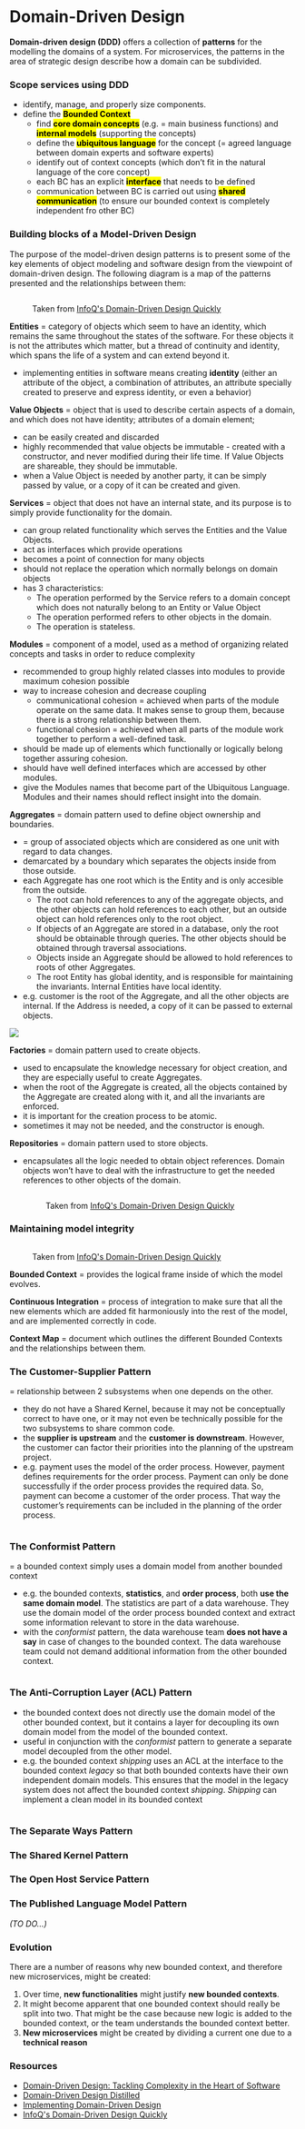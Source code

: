 # Domain-Driven Design

**Domain-driven design (DDD)** offers a collection of **patterns** for the modelling the domains of a system. For microservices, the patterns in the area of strategic design describe how a domain can be subdivided.

### Scope services using DDD

* identify, manage, and properly size components.
* define the <mark style="background-color:yellow;">**Bounded Context**</mark>
  * find <mark style="background-color:yellow;">**core domain concepts**</mark> (e.g. = main business functions) and <mark style="background-color:yellow;">**internal models**</mark> (supporting the concepts)
  * define the <mark style="background-color:yellow;">**ubiquitous language**</mark> for the concept (= agreed language between domain experts and software experts)
  * identify out of context concepts (which don’t fit in the natural language of the core concept)
  * each BC has an explicit <mark style="background-color:yellow;">**interface**</mark> that needs to be defined
  * communication between BC is carried out using <mark style="background-color:yellow;">**shared communication**</mark> (to ensure our bounded context is completely independent fro other BC)

### Building blocks of a Model-Driven Design

The purpose of the model-driven design patterns is to present some of the key elements of object modeling and software design from the viewpoint of domain-driven design. The following diagram is a map of the patterns presented and the relationships between them:

<figure><img src="../.gitbook/assets/Screenshot 2022-12-16 at 10.02.40.png" alt=""><figcaption><p>Taken from <a href="https://www.infoq.com/minibooks/domain-driven-design-quickly/">InfoQ's Domain-Driven Design Quickly</a></p></figcaption></figure>

**Entities** = category of objects which seem to have an identity, which remains the same throughout the states of the software. For these objects it is not the attributes which matter, but a thread of continuity and identity, which spans the life of a system and can extend beyond it.

* implementing entities in software means creating **identity** (either an attribute of the object, a combination of attributes, an attribute specially created to preserve and express identity, or even a behavior)

**Value Objects** = object that is used to describe certain aspects of a domain, and which does not have identity; attributes of a domain element;&#x20;

* can be easily created and discarded
* highly recommended that value objects be immutable - created with a constructor, and never modified during their life time. If Value Objects are shareable, they should be immutable.
* when a Value Object is needed by another party, it can be simply passed by value, or a copy of it can be created and given.

**Services** = object that does not have an internal state, and its purpose is to simply provide functionality for the domain.

* can group related functionality which serves the Entities and the Value Objects.
* act as interfaces which provide operations
* becomes a point of connection for many objects
* should not replace the operation which normally belongs on domain objects
* has 3 characteristics:
  * The operation performed by the Service refers to a domain concept which does not naturally belong to an Entity or Value Object
  * The operation performed refers to other objects in the domain.
  * The operation is stateless.

**Modules** = component of a model, used as a method of organizing related concepts and tasks in order to reduce complexity

* recommended to group highly related classes into modules to provide maximum cohesion possible
* way to increase cohesion and decrease coupling
  * communicational cohesion = achieved when parts of the module operate on the same data. It makes sense to group them, because there is a strong relationship between them.
  * functional cohesion = achieved when all parts of the module work together to perform a well-defined task.
* should be made up of elements which functionally or logically belong together assuring cohesion.
* should have well defined interfaces which are accessed by other modules.
* give the Modules names that become part of the Ubiquitous Language. Modules and their names should reflect insight into the domain.

**Aggregates** = domain pattern used to define object ownership and boundaries.

* \= group of associated objects which are considered as one unit with regard to data changes.
* demarcated by a boundary which separates the objects inside from those outside.
* each Aggregate has one root which is the Entity and is only accesible from the outside.
  * The root can hold references to any of the aggregate objects, and the other objects can hold references to each other, but an outside object can hold references only to the root object.
  * If objects of an Aggregate are stored in a database, only the root should be obtainable through queries. The other objects should be obtained through traversal associations.
  * Objects inside an Aggregate should be allowed to hold references to roots of other Aggregates.
  * The root Entity has global identity, and is responsible for maintaining the invariants. Internal Entities have local identity.
* e.g. customer is the root of the Aggregate, and all the other objects are internal. If the Address is needed, a copy of it can be passed to external objects.

![](<../.gitbook/assets/Screenshot 2022-12-16 at 10.53.31.png>)



**Factories** =  domain pattern used to create objects.

* used to encapsulate the knowledge necessary for object creation, and they are especially useful to create Aggregates.
* when the root of the Aggregate is created, all the objects contained by the Aggregate are created along with it, and all the invariants are enforced.
* it is important for the creation process to be atomic.
* sometimes it may not be needed, and the constructor is enough.

**Repositories** = domain pattern used to store objects.

*   encapsulates all the logic needed to obtain object references. Domain objects won’t have to deal with the infrastructure to get the needed references to other objects of the domain.

    <figure><img src="../.gitbook/assets/Screenshot 2022-12-16 at 10.59.44.png" alt=""><figcaption><p>Taken from <a href="https://www.infoq.com/minibooks/domain-driven-design-quickly/">InfoQ's Domain-Driven Design Quickly</a></p></figcaption></figure>

### Maintaining model integrity

<figure><img src="../.gitbook/assets/Screenshot 2022-12-16 at 11.01.26.png" alt=""><figcaption><p>Taken from <a href="https://www.infoq.com/minibooks/domain-driven-design-quickly/">InfoQ's Domain-Driven Design Quickly</a></p></figcaption></figure>

**Bounded Context** = provides the logical frame inside of which the model evolves.

**Continuous Integration** = process of integration to make sure that all the new elements which are added fit harmoniously into the rest of the model, and are implemented correctly in code.

**Context Map** = document which outlines the different Bounded Contexts and the relationships between them.

### **The Customer-Supplier Pattern**&#x20;

\= relationship between 2 subsystems when one depends on the other.

* they do not have a Shared Kernel, because it may not be conceptually correct to have one, or it may not even be technically possible for the two subsystems to share common code.
* the **supplier is upstream** and the **customer is downstream**. However, the customer can factor their priorities into the planning of the upstream project.
* e.g. payment uses the model of the order process. However, payment defines requirements for the order process. Payment can only be done successfully if the order process provides the required data. So, payment can become a customer of the order process. That way the customer’s requirements can be included in the planning of the order process.

<img src="../.gitbook/assets/file.drawing (1).svg" alt="" class="gitbook-drawing">

### The Conformist Pattern

\= a bounded context simply uses a domain model from another bounded context

* e.g. the bounded contexts, **statistics**, and **order process**, both **use the same domain model**. The statistics are part of a data warehouse. They use the domain model of the order process bounded context and extract some information relevant to store in the data warehouse.
* with the _conformist_ pattern, the data warehouse team **does not have a say** in case of changes to the bounded context. The data warehouse team could not demand additional information from the other bounded context.

<img src="../.gitbook/assets/file.drawing (2).svg" alt="" class="gitbook-drawing">

### The Anti-Corruption Layer (ACL) Pattern

* the bounded context does not directly use the domain model of the other bounded context, but it contains a layer for decoupling its own domain model from the model of the bounded context.
* useful in conjunction with the _conformist_ pattern to generate a separate model decoupled from the other model.
* e.g. the bounded context _shipping_ uses an ACL at the interface to the bounded context _legacy_ so that both bounded contexts have their own independent domain models. This ensures that the model in the legacy system does not affect the bounded context _shipping_. _Shipping_ can implement a clean model in its bounded context

<img src="../.gitbook/assets/file.drawing (3).svg" alt="" class="gitbook-drawing">

### The Separate Ways Pattern

### The Shared Kernel Pattern

### The Open Host Service Pattern

### The Published Language Model Pattern



_(TO DO...)_

### Evolution

There are a number of reasons why new bounded context, and therefore new microservices, might be created:

1. Over time, **new functionalities** might justify **new bounded contexts**.
2. It might become apparent that one bounded context should really be split into two. That might be the case because new logic is added to the bounded context, or the team understands the bounded context better.
3. **New microservices** might be created by dividing a current one due to a **technical reason**&#x20;

### Resources

* [Domain-Driven Design: Tackling Complexity in the Heart of Software](https://www.amazon.co.uk/Domain-Driven-Design-Tackling-Complexity-Software/dp/0321125215)
* [Domain-Driven Design Distilled](https://www.amazon.co.uk/Domain-Driven-Design-Distilled-Vaughn-Vernon/dp/0134434420)
* [Implementing Domain-Driven Design](https://www.amazon.co.uk/Implementing-Domain-Driven-Design-Vaughn-Vernon/dp/0321834577)
* [InfoQ's Domain-Driven Design Quickly](https://www.infoq.com/minibooks/domain-driven-design-quickly/)

